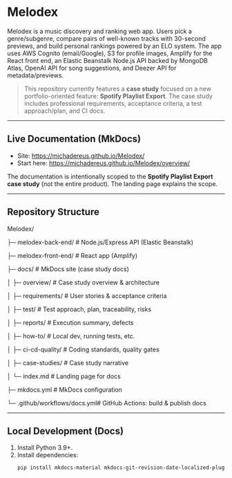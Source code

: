 # Melodex

Melodex is a music discovery and ranking web app. Users pick a genre/subgenre, compare pairs of well-known tracks with 30-second previews, and build personal rankings powered by an ELO system. The app uses AWS Cognito (email/Google), S3 for profile images, Amplify for the React front end, an Elastic Beanstalk Node.js API backed by MongoDB Atlas, OpenAI API for song suggestions, and Deezer API for metadata/previews.

> This repository currently features a **case study** focused on a new portfolio-oriented feature: **Spotify Playlist Export**. The case study includes professional requirements, acceptance criteria, a test approach/plan, and CI docs.

---

## Live Documentation (MkDocs)

- Site: https://michadereus.github.io/Melodex/
- Start here: https://michadereus.github.io/Melodex/overview/

The documentation is intentionally scoped to the **Spotify Playlist Export case study** (not the entire product). The landing page explains the scope.

---

## Repository Structure

Melodex/

├─ melodex-back-end/ # Node.js/Express API (Elastic Beanstalk)

├─ melodex-front-end/ # React app (Amplify)

├─ docs/ # MkDocs site (case study docs)

│ ├─ overview/ # Case study overview & architecture

│ ├─ requirements/ # User stories & acceptance criteria

│ ├─ test/ # Test approach, plan, traceability, risks

│ ├─ reports/ # Execution summary, defects

│ ├─ how-to/ # Local dev, running tests, etc.

│ ├─ ci-cd-quality/ # Coding standards, quality gates

│ ├─ case-studies/ # Case study narrative

│ └─ index.md # Landing page for docs

├─ mkdocs.yml # MkDocs configuration

└─ .github/workflows/docs.yml# GitHub Actions: build & publish docs

---

## Local Development (Docs)

1. Install Python 3.9+.
2. Install dependencies:
   ```bash
   pip install mkdocs-material mkdocs-git-revision-date-localized-plugin

